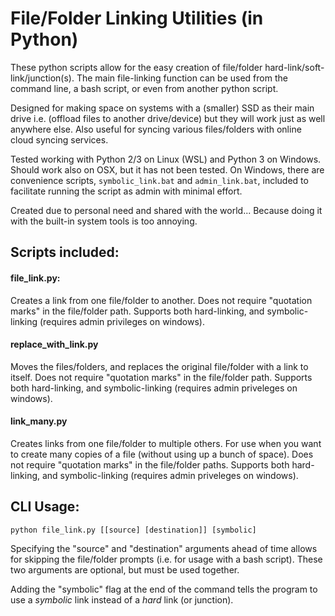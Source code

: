 File/Folder Linking Utilities (in Python)
===

These python scripts allow for the easy creation of file/folder hard-link/soft-link/junction(s). The main file-linking function can be used from the command line, a bash script, or even from another python script.

Designed for making space on systems with a (smaller) SSD as their main drive i.e. (offload files to another drive/device) but they will work just as well anywhere else. Also useful for syncing various files/folders with online cloud syncing services.

Tested working with Python 2/3 on Linux (WSL) and Python 3 on Windows. Should work also on OSX, but it has not been tested.
On Windows, there are convenience scripts, `symbolic_link.bat` and `admin_link.bat`, included to facilitate running the script as admin with minimal effort.

Created due to personal need and shared with the world... Because doing it with the built-in system tools is too annoying.

Scripts included:
---
<h4>file_link.py:</h4>

Creates a link from one file/folder to another.
Does not require "quotation marks" in the file/folder path.
Supports both hard-linking, and symbolic-linking (requires admin privileges on windows).

<h4>replace_with_link.py</h4>

Moves the files/folders, and replaces the original file/folder with a link to itself.
Does not require "quotation marks" in the file/folder path.
Supports both hard-linking, and symbolic-linking (requires admin priveleges on windows).

<h4>link_many.py</h4>
Creates links from one file/folder to multiple others.
For use when you want to create many copies of a file (without using up a bunch of space).
Does not require "quotation marks" in the file/folder paths.
Supports both hard-linking, and symbolic-linking (requires admin priveleges on windows).

CLI Usage:
---

`python file_link.py [[source] [destination]] [symbolic]`

Specifying the "source" and "destination" arguments ahead of time allows for skipping the file/folder prompts (i.e. for usage with a bash script). These two arguments are optional, but must be used together.

Adding the "symbolic" flag at the end of the command tells the program to use a _symbolic_ link instead of a _hard_ link (or junction).